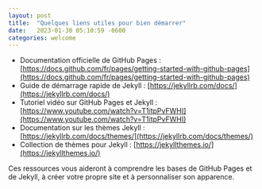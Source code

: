 ```yaml
---
layout: post
title:  "Quelques liens utiles pour bien démarrer"
date:   2023-01-30 05:10:59 -0600
categories: welcome
---
```


- Documentation officielle de GitHub Pages : [https://docs.github.com/fr/pages/getting-started-with-github-pages](https://docs.github.com/fr/pages/getting-started-with-github-pages)
- Guide de démarrage rapide de Jekyll : [https://jekyllrb.com/docs/](https://jekyllrb.com/docs/)
- Tutoriel vidéo sur GitHub Pages et Jekyll : [https://www.youtube.com/watch?v=T1itpPvFWHI](https://www.youtube.com/watch?v=T1itpPvFWHI)
- Documentation sur les thèmes Jekyll : [https://jekyllrb.com/docs/themes/](https://jekyllrb.com/docs/themes/)
- Collection de thèmes pour Jekyll : [https://jekyllthemes.io/](https://jekyllthemes.io/)

Ces ressources vous aideront à comprendre les bases de GitHub Pages et de Jekyll, à créer votre propre site et à personnaliser son apparence.

